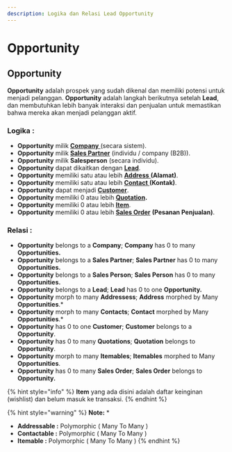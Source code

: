 ```yaml
---
description: Logika dan Relasi Lead Opportunity
---
```


# Opportunity

## Opportunity

**Opportunity** adalah prospek yang sudah dikenal dan memiliki potensi untuk menjadi pelanggan. **Opportunity** adalah langkah berikutnya setelah **Lead**, dan membutuhkan lebih banyak interaksi dan penjualan untuk memastikan bahwa mereka akan menjadi pelanggan aktif.

### Logika :

* **Opportunity** milik [**Company** ](../core-concept.md#company-perusahaan)(secara sistem).
* **Opportunity** milik [**Sales Partner**](../selling-concept/sales-partner.md) (individu / company (B2B)).
* **Opportunity** milik **Salesperson** (secara individu).
* **Opportunity** dapat dikaitkan dengan [**Lead**](lead.md).
* **Opportunity** memiliki satu atau lebih [**Address** ](address.md)**(Alamat)**.
* **Opportunity** memiliki satu atau lebih [**Contact** ](contact.md)**(Kontak)**.
* **Opportunity** dapat menjadi [**Customer**](customer.md).
* **Opportunity** memiliki 0 atau lebih [**Quotation**](../selling-concept/quotation.md)**.**
* **Opportunity** memiliki 0 atau lebih [**Item**](../stock-concept/basic/item.md).&#x20;
* **Opportunity** memiliki 0 atau lebih [**Sales Order**](../selling-concept/sales-order.md) **(Pesanan Penjualan)**.

### Relasi :

* **Opportunity** belongs to a **Company**; **Company** has 0 to many **Opportunities.**
* **Opportunity** belongs to a **Sales Partner**; **Sales Partner** has 0 to many **Opportunities.**
* **Opportunity** belongs to a **Sales Person**; **Sales Person** has 0 to many **Opportunities.**
* **Opportunity** belongs to a **Lead**; **Lead** has 0 to one **Opportunity.**
* **Opportunity** morph to many **Addressess**; **Address** morphed by Many **Opportunities**.\*
* **Opportunity** morph to many **Contacts**; **Contact** morphed by Many **Opportunities**.\*
* **Opportunity** has 0 to one **Customer**; **Customer** belongs to a **Opportunity**.
* **Opportunity** has 0 to many **Quotations**; **Quotation** belongs to **Opportunity**.
* **Opportunity** morph to many **Itemables**; **Itemables** morphed to Many **Opportunities**.
* **Opportunity** has 0 to many **Sales Order**; **Sales Order** belongs to **Opportunity.**

{% hint style="info" %}
**Item** yang ada disini adalah daftar keinginan (wishlist) dan belum masuk ke transaksi.
{% endhint %}

{% hint style="warning" %}
**Note:** \*

* **Addressable  :** Polymorphic ( Many To Many )
* **Contactable :** Polymorphic ( Many To Many )&#x20;
* **Itemable :** Polymorphic ( Many To Many )
{% endhint %}
